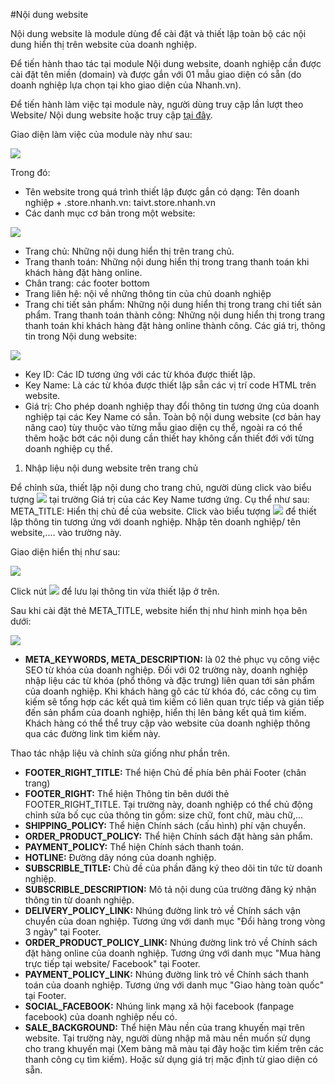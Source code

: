 #Nội dung website

Nội dung website là module dùng để cài đặt và thiết lập toàn bộ các nội dung hiển thị trên website của doanh nghiệp.

Để tiến hành thao tác tại module Nội dung website, doanh nghiệp cần được cài đặt tên miền (domain) và được gắn với 01 mẫu giao diện có sẵn (do doanh nghiệp lựa chọn tại kho giao diện của Nhanh.vn).

Để tiến hành làm việc tại module này, người dùng truy cập lần lượt theo Website/ Nội dung website hoặc truy cập [tại đây](https://new.nhanh.vn/website/content/index).

Giao diện làm việc của module này như sau:

![](https://raw.githubusercontent.com/nhanhapi/manual/master/docs/website/img/giao-dien-noi-dung-website.png)

Trong đó:

- Tên website trong quá trình thiết lập được gắn có dạng: Tên doanh nghiệp + .store.nhanh.vn: taivt.store.nhanh.vn
- Các danh mục cơ bản trong một website:

![](https://raw.githubusercontent.com/nhanhapi/manual/master/docs/website/img/trang-chu.png)

- Trang chủ: Những nội dung hiển thị trên trang chủ.
- Trang thanh toán: Những nội dung hiển thị trong trang thanh toán khi khách hàng đặt hàng online.
- Chân trang: các footer bottom
- Trang liên hệ: nội về những thông tin của chủ doanh nghiệp
- Trang chi tiết sản phẩm: Những nội dung hiển thị trong trang chi tiết sản phẩm.
Trang thanh toán thành công: Những nội dung hiển thị trong trang thanh toán khi khách hàng đặt hàng online thành công.
Các giá trị, thông tin trong Nội dung website:

![](https://raw.githubusercontent.com/nhanhapi/manual/master/docs/website/img/key-id.png)

- Key ID: Các ID tương ứng với các từ khóa được thiết lập.
- Key Name: Là các từ khóa được thiết lập sẵn các vị trí code HTML trên website.
- Giá trị: Cho phép doanh nghiệp thay đổi thông tin tương ứng của doanh nghiệp tại các Key Name có sẵn.
Toàn bộ nội dung website (cơ bản hay nâng cao) tùy thuộc vào từng mẫu giao diện cụ thể, ngoài ra có thể thêm hoặc bớt các nội dung cần thiết hay không cần thiết đới với từng doanh nghiệp cụ thể. 

1. Nhập liệu nội dung website trên trang chủ

Để chỉnh sửa, thiết lập nội dung cho trang chủ, người dùng click vào biểu tượng ![](https://raw.githubusercontent.com/nhanhapi/manual/master/docs/website/img/nut-sua.png) tại trường Giá trị của các Key Name tương ứng. Cụ thể như sau:
META_TITLE: Hiển thị chủ đề của website.
Click vào biểu tượng ![](https://raw.githubusercontent.com/nhanhapi/manual/master/docs/website/img/nut-sua.png) để thiết lập thông tin tương ứng với doanh nghiệp. Nhập tên doanh nghiệp/ tên website,.... vào trường này.

Giao diện hiển thị như sau:

![](https://raw.githubusercontent.com/nhanhapi/manual/master/docs/website/img/meta-title.png)

Click nút ![](https://raw.githubusercontent.com/nhanhapi/manual/master/docs/website/img/nut-luu.png) để lưu lại thông tin vừa thiết lập ở trên.

Sau khi cài đặt thẻ META_TITLE, website hiển thị như hình minh họa bên dưới:

![](https://raw.githubusercontent.com/nhanhapi/manual/master/docs/website/img/hien-thi-meta-title.png)

- **META_KEYWORDS, META_DESCRIPTION:** là 02 thẻ phục vụ công việc SEO từ khóa của doanh nghiệp.
Đối với 02 trường này, doanh nghiệp nhập liệu các từ khóa (phổ thông và đặc trưng) liên quan tới sản phẩm của doanh nghiệp. Khi khách hàng gõ các từ khóa đó, các công cụ tìm kiếm sẽ tổng hợp các kết quả tìm kiếm có liên quan trực tiếp và gián tiếp đến sản phẩm của doanh nghiệp, hiển thị lên bảng kết quả tìm kiếm. Khách hàng có thể thể truy cập vào website của doanh nghiệp thông qua các đường link tìm kiếm này. 

Thao tác nhập liệu và chỉnh sửa giống như phần trên.

- **FOOTER_RIGHT_TITLE:** Thể hiện Chủ đề phía bên phải Footer (chân trang)
- **FOOTER_RIGHT:** Thể hiện Thông tin bên dưới thẻ FOOTER_RIGHT_TITLE. Tại trường này, doanh nghiệp có thể chủ động chỉnh sửa bố cục của thông tin gồm: size chữ, font chữ, màu chữ,...
- **SHIPPING_POLICY:** Thể hiện Chính sách (cấu hình) phí vận chuyển.
- **ORDER_PRODUCT_POLICY:** Thể hiện Chính sách đặt hàng sản phẩm.
- **PAYMENT_POLICY:** Thể hiện Chính sách thanh toán.
- **HOTLINE:** Đường dây nóng của doanh nghiệp.
- **SUBSCRIBLE_TITLE:** Chủ đề của phần đăng ký theo dõi tin tức từ doanh nghiệp.
- **SUBSCRIBLE_DESCRIPTION:** Mô tả nội dung của trường đăng ký nhận thông tin từ doanh nghiệp.
- **DELIVERY_POLICY_LINK:** Nhúng đường link trỏ về Chính sách vận chuyển của doan nghiệp. Tương ứng với danh mục "Đổi hàng trong vòng 3 ngày" tại Footer.
- **ORDER_PRODUCT_POLICY_LINK:** Nhúng đường link trỏ về Chính sách đặt hàng online của doanh nghiệp. Tương ứng với danh mục "Mua hàng trực tiếp tại website/ Facebook" tại Footer.
- **PAYMENT_POLICY_LINK:** Nhúng đường link trỏ về Chính sách thanh toán của doanh nghiệp. Tương ứng với danh mục "Giao hàng toàn quốc" tại Footer.
- **SOCIAL_FACEBOOK:** Nhúng link mạng xã hội facebook (fanpage facebook) của doanh nghiệp nếu có.
- **SALE_BACKGROUND:** Thể hiện Màu nền của trang khuyến mại trên website.
Tại trường này, người dùng nhập mã màu nền muốn sử dụng cho trang khuyến mại (Xem bảng mã màu tại đây hoặc tìm kiếm trên các thanh công cụ tìm kiếm). Hoặc sử dụng giá trị mặc định từ giao diện có sẵn.


